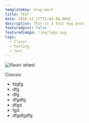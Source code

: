 ```yaml
---
templateKey: blog-post
title: TEST
date: 2016-12-17T15:04:10.000Z
description: This is a test bog post
featuredpost: false
featuredimage: /img/logo.svg
tags:
  - flavor
  - tasting
  - test
---
```

![flavor wheel](/img/flavor_wheel.jpg)

Coucou

* fdgfg
* dfg
* dfg
* dfgdfg
* dfgd
* fgd
* dfgdfgdfg
